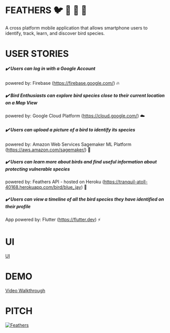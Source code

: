 # FEATHERS :bird: :baby_chick: :chicken: :penguin: 

A cross platform mobile application that allows smartphone users to identify, track, learn, and discover bird species.

# USER STORIES

##### :heavy_check_mark: Users can log in with a Google Account

 powered by: Firebase (https://firebase.google.com/) :fire: 

##### :heavy_check_mark: Bird Enthusiasts can explore bird species close to their current location on a Map View

 powered by: Google Cloud Platform (https://cloud.google.com/) :cloud:

##### :heavy_check_mark: Users can upload a picture of a bird to identify its species

 powered by:  Amazon Web Services Sagemaker ML Platform (https://aws.amazon.com/sagemaker/) :robot:

##### :heavy_check_mark: Users can learn more about birds and find useful information about protecting vulnerable species

 powered by: Feathers API - hosted on Heroku (https://tranquil-atoll-40168.herokuapp.com/bird/blue_jay) :hammer: 

##### :heavy_check_mark: Users can view a timeline of all the bird species they have identified on their profile

 App powered by: Flutter (https://flutter.dev) :zap:

# UI
[UI](https://imgur.com/7UVJOER)


# DEMO

[Video Walkthrough](https://i.imgur.com/2dq1kGb.gifv)

# PITCH 

[![Feathers](https://res.cloudinary.com/marcomontalbano/image/upload/v1585569214/video_to_markdown/images/youtube--uzKxRSHxWtI-c05b58ac6eb4c4700831b2b3070cd403.jpg)](https://www.youtube.com/watch?v=uzKxRSHxWtI&feature=emb_err_watch_on_yt "Feathers")









